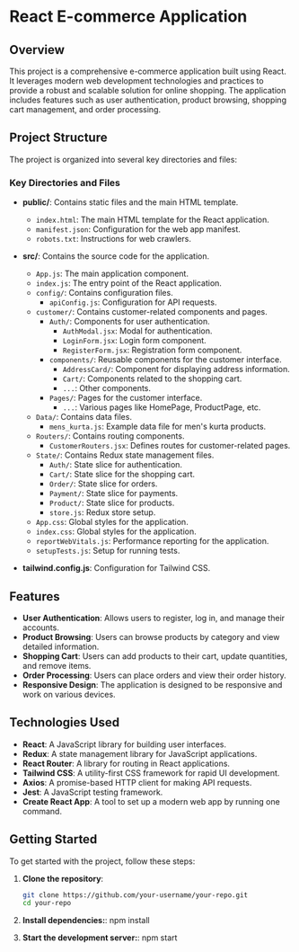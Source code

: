 # React E-commerce Application

## Overview

This project is a comprehensive e-commerce application built using React. It leverages modern web development technologies and practices to provide a robust and scalable solution for online shopping. The application includes features such as user authentication, product browsing, shopping cart management, and order processing.

## Project Structure

The project is organized into several key directories and files:

### Key Directories and Files

- **public/**: Contains static files and the main HTML template.
  - `index.html`: The main HTML template for the React application.
  - `manifest.json`: Configuration for the web app manifest.
  - `robots.txt`: Instructions for web crawlers.

- **src/**: Contains the source code for the application.
  - `App.js`: The main application component.
  - `index.js`: The entry point of the React application.
  - `config/`: Contains configuration files.
    - `apiConfig.js`: Configuration for API requests.
  - `customer/`: Contains customer-related components and pages.
    - `Auth/`: Components for user authentication.
      - `AuthModal.jsx`: Modal for authentication.
      - `LoginForm.jsx`: Login form component.
      - `RegisterForm.jsx`: Registration form component.
    - `components/`: Reusable components for the customer interface.
      - `AddressCard/`: Component for displaying address information.
      - `Cart/`: Components related to the shopping cart.
      - `...`: Other components.
    - `Pages/`: Pages for the customer interface.
      - `...`: Various pages like HomePage, ProductPage, etc.
  - `Data/`: Contains data files.
    - `mens_kurta.js`: Example data file for men's kurta products.
  - `Routers/`: Contains routing components.
    - `CustomerRouters.jsx`: Defines routes for customer-related pages.
  - `State/`: Contains Redux state management files.
    - `Auth/`: State slice for authentication.
    - `Cart/`: State slice for the shopping cart.
    - `Order/`: State slice for orders.
    - `Payment/`: State slice for payments.
    - `Product/`: State slice for products.
    - `store.js`: Redux store setup.
  - `App.css`: Global styles for the application.
  - `index.css`: Global styles for the application.
  - `reportWebVitals.js`: Performance reporting for the application.
  - `setupTests.js`: Setup for running tests.

- **tailwind.config.js**: Configuration for Tailwind CSS.

## Features

- **User Authentication**: Allows users to register, log in, and manage their accounts.
- **Product Browsing**: Users can browse products by category and view detailed information.
- **Shopping Cart**: Users can add products to their cart, update quantities, and remove items.
- **Order Processing**: Users can place orders and view their order history.
- **Responsive Design**: The application is designed to be responsive and work on various devices.

## Technologies Used

- **React**: A JavaScript library for building user interfaces.
- **Redux**: A state management library for JavaScript applications.
- **React Router**: A library for routing in React applications.
- **Tailwind CSS**: A utility-first CSS framework for rapid UI development.
- **Axios**: A promise-based HTTP client for making API requests.
- **Jest**: A JavaScript testing framework.
- **Create React App**: A tool to set up a modern web app by running one command.

## Getting Started

To get started with the project, follow these steps:

1. **Clone the repository**:
   ```sh
   git clone https://github.com/your-username/your-repo.git
   cd your-repo

2. **Install dependencies:**:
    npm install


3. **Start the development server:**:
    npm start




   